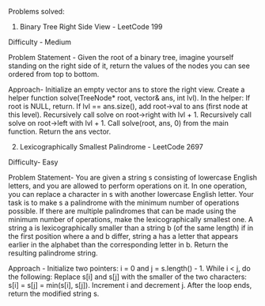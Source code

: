 Problems solved:

1. Binary Tree Right Side View - LeetCode 199

Difficulty - Medium 

Problem Statement - 
Given the root of a binary tree, imagine yourself standing on the right side of it, return the values of the nodes you can see ordered from top to bottom.

Approach- 
Initialize an empty vector ans to store the right view.
Create a helper function solve(TreeNode* root, vector<int>& ans, int lvl).
In the helper:
    If root is NULL, return.
    If lvl == ans.size(), add root->val to ans (first node at this level).
    Recursively call solve on root->right with lvl + 1.
    Recursively call solve on root->left with lvl + 1.
Call solve(root, ans, 0) from the main function.
Return the ans vector.

2. Lexicographically Smallest Palindrome - LeetCode 2697

Difficulty- Easy

Problem Statement- 
You are given a string s consisting of lowercase English letters, and you are allowed to perform operations on it. In one operation, you can replace a character in s with another lowercase English letter.
Your task is to make s a palindrome with the minimum number of operations possible. If there are multiple palindromes that can be made using the minimum number of operations, make the lexicographically smallest one.
A string a is lexicographically smaller than a string b (of the same length) if in the first position where a and b differ, string a has a letter that appears earlier in the alphabet than the corresponding letter in b.
Return the resulting palindrome string.

Approach - 
Initialize two pointers: i = 0 and j = s.length() - 1.
While i < j, do the following:
    Replace s[i] and s[j] with the smaller of the two characters: s[i] = s[j] = min(s[i], s[j]).
    Increment i and decrement j.
After the loop ends, return the modified string s.
